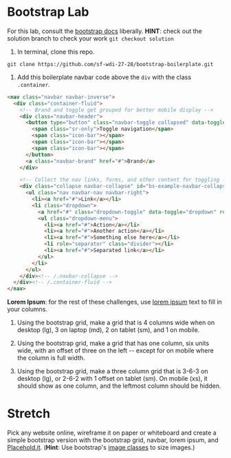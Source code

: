 # Bootstrap Lab

For this lab, consult the [bootstrap docs](http://getbootstrap.com/) liberally. __HINT__: check out the solution branch to check your work `git checkout solution`

1. In terminal, clone this repo.
```
git clone https://github.com/sf-wdi-27-28/bootstrap-boilerplate.git
```

1. Add this boilerplate navbar code above the `div` with the class `.container`.

  ```html
  <nav class="navbar navbar-inverse">
    <div class="container-fluid">
      <!-- Brand and toggle get grouped for better mobile display -->
      <div class="navbar-header">
        <button type="button" class="navbar-toggle collapsed" data-toggle="collapse" data-target="#bs-example-navbar-collapse-1" aria-expanded="false">
          <span class="sr-only">Toggle navigation</span>
          <span class="icon-bar"></span>
          <span class="icon-bar"></span>
          <span class="icon-bar"></span>
        </button>
        <a class="navbar-brand" href="#">Brand</a>
      </div>

      <!-- Collect the nav links, forms, and other content for toggling -->
      <div class="collapse navbar-collapse" id="bs-example-navbar-collapse-1">
        <ul class="nav navbar-nav navbar-right">
          <li><a href="#">Link</a></li>
          <li class="dropdown">
            <a href="#" class="dropdown-toggle" data-toggle="dropdown" role="button" aria-haspopup="true" aria-expanded="false">Dropdown <span class="caret"></span></a>
            <ul class="dropdown-menu">
              <li><a href="#">Action</a></li>
              <li><a href="#">Another action</a></li>
              <li><a href="#">Something else here</a></li>
              <li role="separator" class="divider"></li>
              <li><a href="#">Separated link</a></li>
            </ul>
          </li>
        </ul>
      </div><!-- /.navbar-collapse -->
    </div><!-- /.container-fluid -->
  </nav>
  ```

  **Lorem Ipsum**: for the rest of these challenges, use [lorem ipsum](http://www.lipsum.com/feed/html) text to fill in your columns.

1. Using the bootstrap grid, make a grid that is 4 columns wide when on desktop (lg), 3 on laptop (md), 2 on tablet (sm), and 1 on mobile.

1. Using the bootstrap grid, make a grid that has one column, six units wide, with an offset of three on the left -- except for on mobile where the column is full width.

1. Using the bootstrap grid, make a three column grid that is 3-6-3 on desktop (lg), or 2-6-2 with 1 offset on tablet (sm). On mobile (xs), it should show as one column, and the leftmost column should be hidden.

# Stretch

Pick any website online, wireframe it on paper or whiteboard and create a simple bootstrap version with the bootstrap grid, navbar, lorem ipsum, and [Placehold.it](https://placehold.it/). (**Hint**: Use bootstrap's [image classes](http://getbootstrap.com/css/#images) to size images.)
